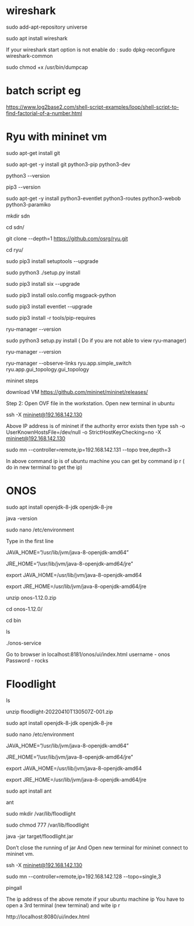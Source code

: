 # wireshark
sudo add-apt-repository universe

sudo apt install wireshark

If your wireshark start option is not enable do :
sudo dpkg-reconfigure wireshark-common

sudo chmod +x /usr/bin/dumpcap

# batch script eg
https://www.log2base2.com/shell-script-examples/loop/shell-script-to-find-factorial-of-a-number.html
# Ryu with mininet vm

sudo apt-get install git

sudo apt-get -y install git python3-pip python3-dev

python3 --version

pip3 --version

sudo apt-get -y install python3-eventlet python3-routes python3-webob python3-paramiko

mkdir sdn

cd sdn/

git clone --depth=1 https://github.com/osrg/ryu.git

cd ryu/

sudo pip3 install setuptools --upgrade

sudo python3 ./setup.py install

sudo pip3 install six --upgrade

sudo pip3 install oslo.config msgpack-python

sudo pip3 install eventlet --upgrade

sudo pip3 install -r tools/pip-requires

ryu-manager --version

sudo python3 setup.py install  ( Do if you are not able to view ryu-manager)

ryu-manager --version

ryu-manager --observe-links ryu.app.simple_switch ryu.app.gui_topology.gui_topology 

mininet steps

download VM https://github.com/mininet/mininet/releases/ 

Step 2: Open OVF file in the workstation.
Open new terminal in ubuntu

ssh -X mininet@192.168.142.130

Above IP address is of mininet
if the authority error exists then type
ssh -o UserKnownHostsFile=/dev/null -o StrictHostKeyChecking=no -X mininet@192.168.142.130

sudo mn --controller=remote,ip=192.168.142.131 --topo tree,depth=3

In above command ip is of ubuntu machine you can get by command  ip r    (  do  in new terminal to get the ip) 

# ONOS

sudo apt install openjdk-8-jdk openjdk-8-jre

java -version

sudo nano /etc/environment

Type in the first line

JAVA_HOME=”/usr/lib/jvm/java-8-openjdk-amd64”

JRE_HOME=”/usr/lib/jvm/java-8-openjdk-amd64/jre”

export JAVA_HOME=/usr/lib/jvm/java-8-openjdk-amd64

export JRE_HOME=/usr/lib/jvm/java-8-openjdk-amd64/jre

unzip onos-1.12.0.zip

cd onos-1.12.0/

cd bin

ls

./onos-service 


Go to browser in localhost:8181/onos/ui/index.html
username - onos
Password - rocks 


# Floodlight
ls

unzip floodlight-20220410T130507Z-001.zip 

sudo apt install openjdk-8-jdk openjdk-8-jre

sudo nano /etc/environment

JAVA_HOME=”/usr/lib/jvm/java-8-openjdk-amd64”

JRE_HOME=”/usr/lib/jvm/java-8-openjdk-amd64/jre”

export JAVA_HOME=/usr/lib/jvm/java-8-openjdk-amd64

export JRE_HOME=/usr/lib/jvm/java-8-openjdk-amd64/jre

sudo apt install ant

ant

sudo mkdir /var/lib/floodlight

sudo chmod 777 /var/lib/floodlight

java -jar target/floodlight.jar

Don’t close the running of jar And Open new terminal for mininet connect to mininet vm.

ssh -X mininet@192.168.142.130

sudo mn --controller=remote,ip=192.168.142.128 --topo=single,3

pingall

The ip address of the above remote if your ubuntu machine ip You have to open a 3rd terminal (new terminal) and wite ip r

http://localhost:8080/ui/index.html

